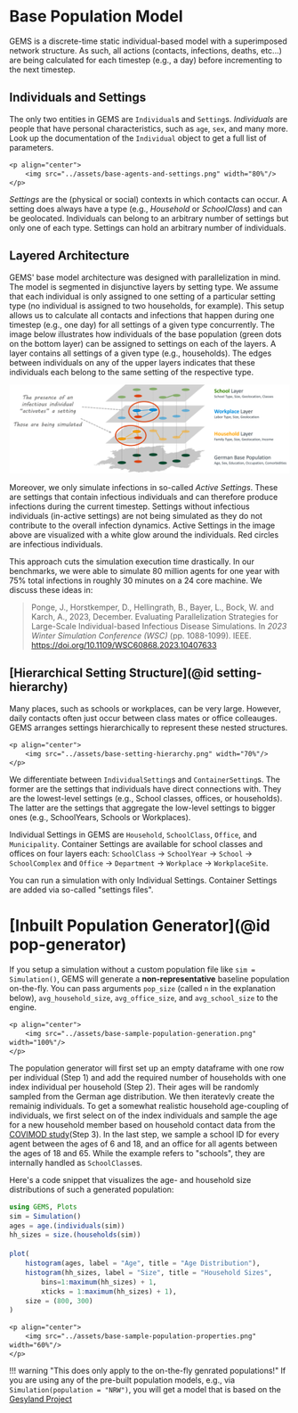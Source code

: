 # Base Population Model

GEMS is a discrete-time static individual-based model with a superimposed network structure.
As such, all actions (contacts, infections, deaths, etc...) are being calculated for each timestep (e.g., a day) before incrementing to the next timestep.

## Individuals and Settings

The only two entities in GEMS are `Individual`s and `Setting`s.
*Individuals* are people that have personal characteristics, such as `age`, `sex`, and many more.
Look up the documentation of the `Individual` object to get a full list of parameters.

```@raw html
<p align="center">
    <img src="../assets/base-agents-and-settings.png" width="80%"/>
</p>
```

*Settings* are the (physical or social) contexts in which contacts can occur.
A setting does always have a type (e.g., *Household* or *SchoolClass*) and can be geolocated.
Individuals can belong to an arbitrary number of settings but only one of each type.
Settings can hold an arbitrary number of individuals.


## Layered Architecture

GEMS' base model architecture was designed with parallelization in mind.
The model is segmented in disjunctive layers by setting type.
We assume that each individual is only assigned to one setting of a particular setting type (no individual is assigned to two households, for example).
This setup allows us to calculate all contacts and infections that happen during one timestep (e.g., one day) for all settings of a given type concurrently.
The image below illustrates how individuals of the base population (green dots on the bottom layer) can be assigned to settings on each of the layers.
A layer contains all settings of a given type (e.g., households).
The edges between individuals on any of the upper layers indicates that these individuals each belong to the same setting of the respective type.

![GEMS Base Population Model](./assets/base-population.png)

Moreover, we only simulate infections in so-called *Active Settings*.
These are settings that contain infectious individuals and can therefore produce infections during the current timestep.
Settings without infectious individuals (in-active settings) are not being simulated as they do not contribute to the overall infection dynamics.
Active Settings in the image above are visualized with a white glow around the individuals.
Red circles are infectious individuals.

This approach cuts the simulation execution time drastically.
In our benchmarks, we were able to simulate 80 million agents for one year with 75% total infections in roughly 30 minutes on a 24 core machine.
We discuss these ideas in:

> Ponge, J., Horstkemper, D., Hellingrath, B., Bayer, L., Bock, W. and Karch, A., 2023, December. Evaluating Parallelization Strategies for Large-Scale Individual-based Infectious Disease Simulations. In *2023 Winter Simulation Conference (WSC)* (pp. 1088-1099). IEEE. https://doi.org/10.1109/WSC60868.2023.10407633


## [Hierarchical Setting Structure](@id setting-hierarchy)

Many places, such as schools or workplaces, can be very large.
However, daily contacts often just occur between class mates or office colleauges.
GEMS arranges settings hierarchically to represent these nested structures.

```@raw html
<p align="center">
    <img src="../assets/base-setting-hierarchy.png" width="70%"/>
</p>
```

We differentiate between `IndividualSetting`s and `ContainerSetting`s.
The former are the settings that individuals have direct connections with.
They are the lowest-level settings (e.g., School classes, offices, or households).
The latter are the settings that aggregate the low-level settings to bigger ones (e.g., SchoolYears, Schools or Workplaces).

Individual Settings in GEMS are `Household`, `SchoolClass`, `Office`, and `Municipality`.
Container Settings are available for school classes and offices on four layers each:
`SchoolClass` -> `SchoolYear` -> `School` -> `SchoolComplex` and `Office` -> `Department` -> `Workplace` -> `WorkplaceSite`.

You can run a simulation with only Individual Settings.
Container Settings are added via so-called "settings files".


# [Inbuilt Population Generator](@id pop-generator)

If you setup a simulation without a custom population file like `sim = Simulation()`, GEMS will generate a **non-representative** baseline population on-the-fly.
You can pass arguments `pop_size` (called `n` in the explanation below), `avg_household_size`, `avg_office_size`, and `avg_school_size` to the engine.

```@raw html
<p align="center">
    <img src="../assets/base-sample-population-generation.png" width="100%"/>
</p>
```

The population generator will first set up an empty dataframe with one row per individual (Step 1) and add the required number of households with one index individual per household (Step 2).
Their ages will be randomly sampled from the German age distribution.
We then iteratevly create the remainig individuals.
To get a somewhat realistic household age-coupling of individuals, we first select on of the index individuals and sample the age for a new household member based on household contact data from the [COVIMOD study](https://bmcmedicine.biomedcentral.com/articles/10.1186/s12916-021-02139-6)(Step 3).
In the last step, we sample a school ID for every agent between the ages of 6 and 18, and an office for all agents between the ages of 18 and 65.
While the example refers to "schools", they are internally handled as `SchoolClass`es.

Here's a code snippet that visualizes the age- and household size distributions of such a generated population:

```julia
using GEMS, Plots
sim = Simulation()
ages = age.(individuals(sim))
hh_sizes = size.(households(sim))

plot(
    histogram(ages, label = "Age", title = "Age Distribution"),
    histogram(hh_sizes, label = "Size", title = "Household Sizes",
        bins=1:maximum(hh_sizes) + 1,
        xticks = 1:maximum(hh_sizes) + 1),
    size = (800, 300)
)
```

```@raw html
<p align="center">
    <img src="../assets/base-sample-population-properties.png" width="60%"/>
</p>
```

!!! warning "This does only apply to the on-the-fly genrated populations!"
    If you are using any of the pre-built population models, e.g., via `Simulation(population = "NRW")`, you will get a model that is based on the [Gesyland Project](https://gesyland.eu/)